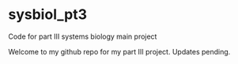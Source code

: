 # sysbiol_pt3
Code for part III systems biology main project

Welcome to my github repo for my part III project. Updates pending.
